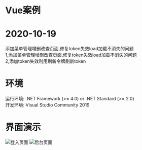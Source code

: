 # Vue案例

# 2020-10-19
添加菜单管理增删改查页面,修复token失效load加载不消失的问题  
1,添加菜单管理增删改查页面,修复token失效load加载不消失的问题    
2,添加token失效利用刷新令牌刷新token  
# 环境
运行环境: .NET Framework (>= 4.0) or .NET Standard (>= 2.0)  
开发环境: Visual Studio Community 2019

# 界面演示
![登入页面](login.png)
![后台页面](system.png)
